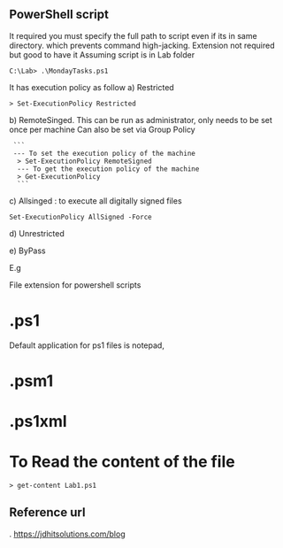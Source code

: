 ## PowerShell script
It required you must specify the full path to script even if its in same directory.
which prevents command high-jacking. Extension not required but good to have it
Assuming script is in Lab folder
```
C:\Lab> .\MondayTasks.ps1

```

It has execution policy as follow
  a)  Restricted
  ```
  > Set-ExecutionPolicy Restricted
  ```
  b)  RemoteSinged.
     This can be run as administrator, only needs to be set once per machine
     Can also be set via Group Policy
     
     ```
     --- To set the execution policy of the machine
      > Set-ExecutionPolicy RemoteSigned
      --- To get the execution policy of the machine
      > Get-ExecutionPolicy
      ```
  
  c)  Allsinged : to execute all digitally signed files
  ```
  Set-ExecutionPolicy AllSigned -Force
  ```
  d)  Unrestricted
  
  e)  ByPass

E.g




File extension for powershell scripts

# .ps1
Default application for ps1 files is notepad,
# .psm1
# .ps1xml


# To Read the content of the file

```
> get-content Lab1.ps1

```



## Reference url 
. https://jdhitsolutions.com/blog
